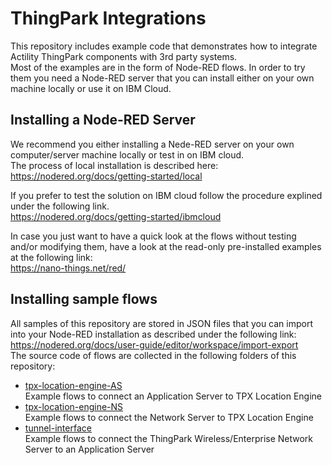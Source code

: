 # ThingPark Integrations
This repository includes example code that demonstrates how to integrate Actility ThingPark components with 3rd party systems.  
Most of the examples are in the form of Node-RED flows. In order to try them you need a Node-RED server that you can install either on your own machine locally or use it on IBM Cloud.
## Installing a Node-RED Server
We recommend you either installing a Nede-RED server on your own computer/server machine locally or test in on IBM cloud.  
The process of local installation is described here:  
https://nodered.org/docs/getting-started/local

If you prefer to test the solution on IBM cloud follow the procedure explined under the following link.  
https://nodered.org/docs/getting-started/ibmcloud

In case you just want to have a quick look at the flows without testing and/or modifying them, have a look at the read-only pre-installed examples at the following link:  
https://nano-things.net/red/

## Installing sample flows
All samples of this repository are stored in JSON files that you can import into your Node-RED installation as described under the following link:  
https://nodered.org/docs/user-guide/editor/workspace/import-export  
The source code of flows are collected in the following folders of this repository:  
- [tpx-location-engine-AS](https://github.com/norbertherbert/thingpark-integrations/tree/main/tpx-location-engine-AS)  
  Example flows to connect an Application Server to TPX Location Engine  
- [tpx-location-engine-NS](https://github.com/norbertherbert/thingpark-integrations/tree/main/tpx-location-engine-NS)  
  Example flows to connect the Network Server to TPX Location Engine  
- [tunnel-interface](https://github.com/norbertherbert/thingpark-integrations/tree/main/tunnel-interface)  
  Example flows to connect the ThingPark Wireless/Enterprise Network Server to an Application Server  
